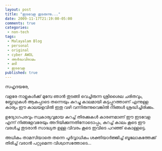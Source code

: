 ```yaml
---
layout: post
title: "ഇടവേള തുടരുന്നു..."
date: 2009-11-17T21:19:00-05:00
comments: true
categories:
 - non-tech
tags:
 - Malayalam Blog
 - personal
 - original
 - cyber AWOL
 - അർദ്ധവിരാമം
 - മടി
 - ഇടവേള
published: true
---
```


സഹൃദയരേ,

വളരേ നാളുകൾക്ക് മുമ്പേ ഞാൻ തുടങ്ങി വെച്ചിരുന്ന ശ്രീശൈല ചരിതവും, ബ്ലോഗുകൾ ആകപ്പാടെ തന്നെയും കുറച്ചു കാലമായി കട്ടപ്പുറത്താണ് എന്നുള്ള കാര്യം ഈ കാലയളവിൽ ഇതു വഴി വന്നിരുന്നുവെങ്കിൽ നിങ്ങൾ ശ്രദ്ധിച്ചിരിക്കും.

ഉദ്യോഗപരവും സ്വകാര്യവുമായ കുറച്ച് തിരക്കുകൾ കാരണമാണ് ഈ ഇടവേള എന്ന് നിങ്ങളേവരേയും അറിയിക്കുന്നതിനോടൊപ്പം, കുറച്ച് കാലം കൂടെ ഈ വരൾച്ച തുടരാൻ സാദ്ധ്യത ഉള്ള വിവരം കൂടെ ഇവിടെ പറഞ്ഞ് കൊള്ളട്ടെ.

അധികം താമസിയാതെ തന്നെ പൂർവ്വാധികം ശക്തിയാർജ്ജിച്ച് ബൂലോകത്തേക്ക് തിരിച്ച് വരാൻ പറ്റുമെന്ന വിശ്വാസത്തോടെ…
